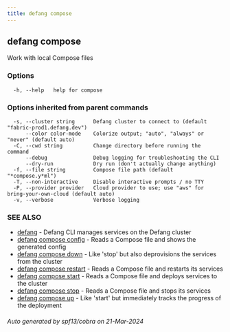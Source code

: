 ```yaml
---
title: defang compose
---
```

## defang compose

Work with local Compose files

### Options

```
  -h, --help   help for compose
```

### Options inherited from parent commands

```
  -s, --cluster string      Defang cluster to connect to (default "fabric-prod1.defang.dev")
      --color color-mode    Colorize output; "auto", "always" or "never" (default auto)
  -C, --cwd string          Change directory before running the command
      --debug               Debug logging for troubleshooting the CLI
      --dry-run             Dry run (don't actually change anything)
  -f, --file string         Compose file path (default "*compose.y*ml")
  -T, --non-interactive     Disable interactive prompts / no TTY
  -P, --provider provider   Cloud provider to use; use "aws" for bring-your-own-cloud (default auto)
  -v, --verbose             Verbose logging
```

### SEE ALSO

* [defang](defang.md)	 - Defang CLI manages services on the Defang cluster
* [defang compose config](defang-compose-config.md)	 - Reads a Compose file and shows the generated config
* [defang compose down](defang-compose-down.md)	 - Like 'stop' but also deprovisions the services from the cluster
* [defang compose restart](defang-compose-restart.md)	 - Reads a Compose file and restarts its services
* [defang compose start](defang-compose-start.md)	 - Reads a Compose file and deploys services to the cluster
* [defang compose stop](defang-compose-stop.md)	 - Reads a Compose file and stops its services
* [defang compose up](defang-compose-up.md)	 - Like 'start' but immediately tracks the progress of the deployment

###### Auto generated by spf13/cobra on 21-Mar-2024

